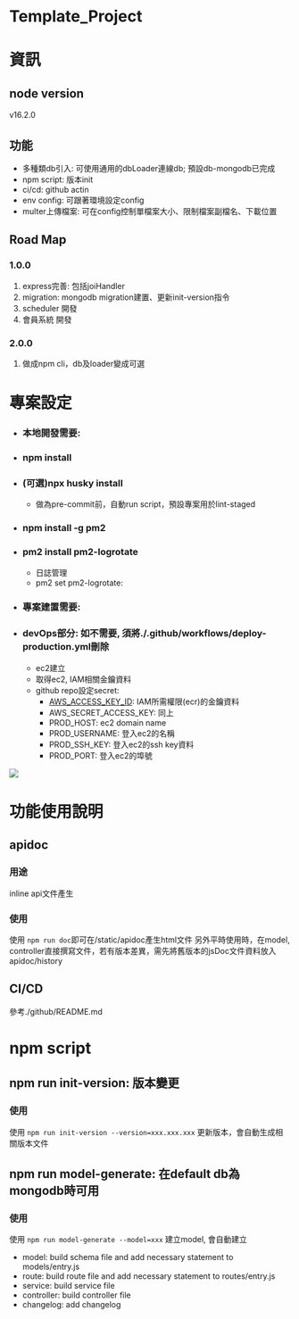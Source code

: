 # Template_Project
# 資訊
## node version
v16.2.0

## 功能
- 多種類db引入: 可使用通用的dbLoader連線db; 預設db-mongodb已完成
- npm script: 版本init
- ci/cd: github actin
- env config: 可跟著環境設定config
- multer上傳檔案: 可在config控制單檔案大小、限制檔案副檔名、下載位置

## Road Map
### 1.0.0
1. express完善: 包括joiHandler
2. migration: mongodb migration建置、更新init-version指令
3. scheduler 開發
4. 會員系統 開發

### 2.0.0
1. 做成npm cli，db及loader變成可選


# 專案設定
- ### 本地開發需要:
- ### npm install
- ### (可選)npx husky install
  - 做為pre-commit前，自動run script，預設專案用於lint-staged
- ### npm install -g pm2
- ### pm2 install pm2-logrotate
  - 日誌管理
  - pm2 set pm2-logrotate:<param> <value>
- ### 專案建置需要:
- ### devOps部分: 如不需要, 須將./.github/workflows/deploy-production.yml刪除
  - ec2建立
  - 取得ec2, IAM相關金鑰資料
  - github repo設定secret: 
    - [AWS_ACCESS_KEY_ID](https://docs.aws.amazon.com/zh_tw/IAM/latest/UserGuide/id_credentials_access-keys.html): IAM所需權限(ecr)的金鑰資料
    - AWS_SECRET_ACCESS_KEY: 同上
    - PROD_HOST: ec2 domain name
    - PROD_USERNAME: 登入ec2的名稱
    - PROD_SSH_KEY: 登入ec2的ssh key資料
    - PROD_PORT: 登入ec2的埠號


![](https://imgur.com/iCUoAe8)


# 功能使用說明
## apidoc
### 用途
inline api文件產生
### 使用
使用 `npm run doc`即可在/static/apidoc產生html文件
另外平時使用時，在model, controller直接撰寫文件，若有版本差異，需先將舊版本的jsDoc文件資料放入apidoc/history
## CI/CD
參考./github/README.md

# npm script
## npm run init-version: 版本變更
### 使用
使用 `npm run init-version --version=xxx.xxx.xxx` 更新版本，會自動生成相關版本文件

## npm run model-generate: 在default db為mongodb時可用
### 使用
使用 `npm run model-generate --model=xxx` 建立model, 會自動建立
- model: build schema file and add necessary statement to models/entry.js
- route: build route file and add necessary statement to routes/entry.js
- service: build service file
- controller: build controller file
- changelog: add changelog

